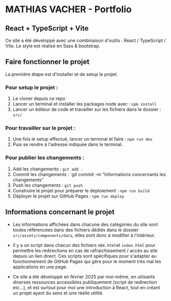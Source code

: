 # MATHIAS VACHER - Portfolio

## React + TypeScript + Vite

Ce site a été développé avec une combinaison d'outils : React / TypeScript / Vite.
Le style est réalisé en Sass & bootstrap.

## Faire fonctionner le projet

La première étape est d'installer et de setup le projet.

### Pour setup le projet :

1. Le cloner depuis ce repo
2. Lancer un terminal et installer les packages node avec : `npm install`
3. Lancer un éditeur de code et travailler sur les fichiers dans le dossier : `src/`


### Pour travailler sur le projet :

1. Une fois le setup effectué, lancer un terminal et faire : `npm run dev`
2. Puis se rendre à l'adresse indiquée dans le terminal.

### Pour publier les changements :

1. Add les changements : `git add .`
2. Commit les changements : `git commit -m "Informations concernants les changements"
3. Push les changements : `git push`
4. Construire le projet pour préparer le déploiement : `npm run build`
5. Déployer le projet sur GitHub Pages : `npm run deploy`


## Informations concernant le projet

- Les informations affichées dans chacune des catégories du site sont toutes référencées dans des fichiers dédiés dans le dossier `src/assets/components/data`, elles sont donc à modifier à l'intérieur.

- Il y a un script dans chacun des fichiers `404.html`et `index.html` pour permettre les redirections en cas de rafraichissement / accès au site depuis un lien direct. Ces scripts sont spécifiques pour s'adapter au fonctionnement de GitHub Pages qui gère pour le moment très mal les applications en une page.

- Ce site a été développé en février 2025 par moi-même, en utiisants diverses ressources accessibles publiquement (script de redirection etc...), et est surtout pour moi une introduction à React, tout en créant un projet ayant du sens et une réelle utilité.


